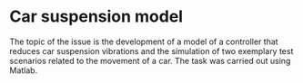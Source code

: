 # Car suspension model 

The topic of the issue is the development of a model of a controller that reduces car suspension vibrations and the simulation of two exemplary test scenarios related to the movement of a car. The task was carried out using Matlab.
